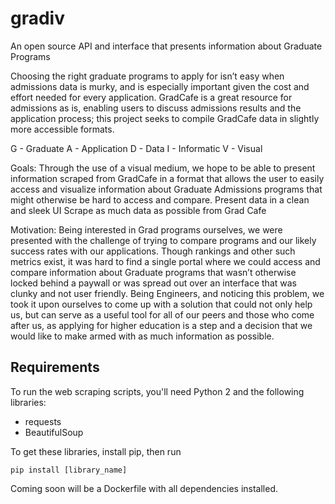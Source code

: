 # gradiv
An open source API and interface that presents information about Graduate Programs

Choosing the right graduate programs to apply for isn’t easy when admissions data is murky, and is especially important given the cost and effort needed for every application. GradCafe is a great resource for admissions as is, enabling users to discuss admissions results and the application process; this project seeks to compile GradCafe data in slightly more accessible formats.

G - Graduate
A - Application
D - Data
I - Informatic
V - Visual

Goals:
Through the use of a visual medium, we hope to be able to present information scraped from GradCafe in a format that allows the user to easily access and visualize information about Graduate Admissions programs that might otherwise be hard to access and compare. 
Present data in a clean and sleek UI
Scrape as much data as possible from Grad Cafe

Motivation:
Being interested in Grad programs ourselves, we were presented with the challenge of trying to compare programs and our likely success rates with our applications. Though rankings and other such metrics exist, it was hard to find a single portal where we could access and compare information about Graduate programs that wasn’t otherwise locked behind a paywall or was spread out over an interface that was clunky and not user friendly. Being Engineers, and noticing this problem, we took it upon ourselves to come up with a solution that could not only help us, but can serve as a useful tool for all of our peers and those who come after us, as applying for higher education is a step and a decision that we would like to make armed with as much information as possible. 

## Requirements

To run the web scraping scripts, you'll need Python 2 and the following libraries:
- requests
- BeautifulSoup

To get these libraries, install pip, then run
```
pip install [library_name]
```

Coming soon will be a Dockerfile with all dependencies installed.